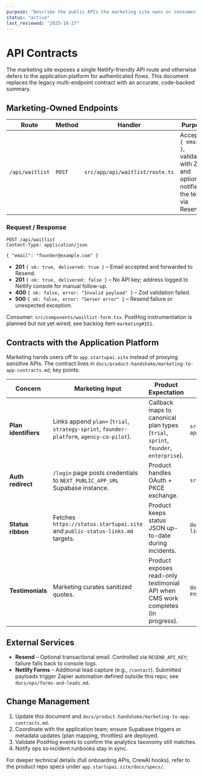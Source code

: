 ```yaml
---
purpose: "Describe the public APIs the marketing site owns or consumes"
status: "active"
last_reviewed: "2025-10-27"
---
```


# API Contracts

The marketing site exposes a single Netlify-friendly API route and otherwise defers to the application platform for authenticated flows. This document replaces the legacy multi-endpoint contract with an accurate, code-backed summary.

## Marketing-Owned Endpoints

| Route | Method | Handler | Purpose | Notes |
| --- | --- | --- | --- | --- |
| `/api/waitlist` | `POST` | `src/app/api/waitlist/route.ts` | Accepts `{ email }`, validates with Zod, and optionally notifies the team via Resend. | Returns `{ ok: true, delivered: boolean }`. Rate-limiting delegated to Netlify. |

### Request / Response

```http
POST /api/waitlist
Content-Type: application/json

{ "email": "founder@example.com" }
```

- **201** `{ ok: true, delivered: true }` – Email accepted and forwarded to Resend.
- **201** `{ ok: true, delivered: false }` – No API key; address logged to Netlify console for manual follow-up.
- **400** `{ ok: false, error: "Invalid payload" }` – Zod validation failed.
- **500** `{ ok: false, error: "Server error" }` – Resend failure or unexpected exception.

Consumer: `src/components/waitlist-form.tsx`. PostHog instrumentation is planned but not yet wired; see backlog item `marketing#151`.

## Contracts with the Application Platform

Marketing hands users off to `app.startupai.site` instead of proxying sensitive APIs. The contract lives in `docs/product-handshake/marketing-to-app-contracts.md`; key points:

| Concern | Marketing Input | Product Expectation | Source |
| --- | --- | --- | --- |
| **Plan identifiers** | Links append `plan=` (`trial`, `strategy-sprint`, `founder-platform`, `agency-co-pilot`). | Callback maps to canonical plan types (`trial`, `sprint`, `founder`, `enterprise`). | `src/app/pricing/page.tsx`, `app.frontend/src/app/auth/callback/route.ts` |
| **Auth redirect** | `/login` page posts credentials to `NEXT_PUBLIC_APP_URL` Supabase instance. | Product handles OAuth + PKCE exchange. | `src/app/login/page.tsx` |
| **Status ribbon** | Fetches `https://status.startupai.site` and `public-status-links.md` targets. | Product keeps status JSON up-to-date during incidents. | `docs/product-handshake/public-status-links.md` |
| **Testimonials** | Marketing curates sanitized quotes. | Product exposes read-only testimonial API when CMS work completes (in progress). | `docs/work/roadmap.md#q2-2026-content-expansion` |

## External Services

- **Resend** – Optional transactional email. Controlled via `RESEND_API_KEY`; failure falls back to console logs.
- **Netlify Forms** – Additional lead capture (e.g., `/contact`). Submitted payloads trigger Zapier automation defined outside this repo; see `docs/ops/forms-and-leads.md`.

## Change Management

1. Update this document and `docs/product-handshake/marketing-to-app-contracts.md`.
2. Coordinate with the application team; ensure Supabase triggers or metadata updates (plan mapping, throttles) are deployed.
3. Validate PostHog events to confirm the analytics taxonomy still matches.
4. Notify ops so incident runbooks stay in sync.

For deeper technical details (full onboarding APIs, CrewAI hooks), refer to the product repo specs under `app.startupai.site/docs/specs/`.
